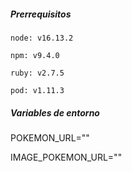 ##### Prerrequisitos

`node: v16.13.2`

`npm: v9.4.0`

`ruby: v2.7.5`

`pod: v1.11.3`

##### Variables de entorno

POKEMON_URL=""

IMAGE_POKEMON_URL=""
